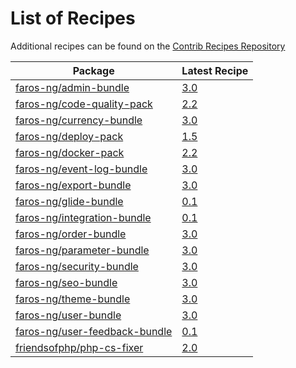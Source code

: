 # List of Recipes

Additional recipes can be found on the [Contrib Recipes Repository](https://github.com/symfony/recipes-contrib/blob/flex/main/RECIPES.md)

| Package | Latest Recipe |
| --- | --- |
| [faros-ng/admin-bundle](https://packagist.org/packages/faros-ng/admin-bundle) | [3.0](faros-ng/admin-bundle/3.0) |
| [faros-ng/code-quality-pack](https://packagist.org/packages/faros-ng/code-quality-pack) | [2.2](faros-ng/code-quality-pack/2.2) |
| [faros-ng/currency-bundle](https://packagist.org/packages/faros-ng/currency-bundle) | [3.0](faros-ng/currency-bundle/3.0) |
| [faros-ng/deploy-pack](https://packagist.org/packages/faros-ng/deploy-pack) | [1.5](faros-ng/deploy-pack/1.5) |
| [faros-ng/docker-pack](https://packagist.org/packages/faros-ng/docker-pack) | [2.2](faros-ng/docker-pack/2.2) |
| [faros-ng/event-log-bundle](https://packagist.org/packages/faros-ng/event-log-bundle) | [3.0](faros-ng/event-log-bundle/3.0) |
| [faros-ng/export-bundle](https://packagist.org/packages/faros-ng/export-bundle) | [3.0](faros-ng/export-bundle/3.0) |
| [faros-ng/glide-bundle](https://packagist.org/packages/faros-ng/glide-bundle) | [0.1](faros-ng/glide-bundle/0.1) |
| [faros-ng/integration-bundle](https://packagist.org/packages/faros-ng/integration-bundle) | [0.1](faros-ng/integration-bundle/0.1) |
| [faros-ng/order-bundle](https://packagist.org/packages/faros-ng/order-bundle) | [3.0](faros-ng/order-bundle/3.0) |
| [faros-ng/parameter-bundle](https://packagist.org/packages/faros-ng/parameter-bundle) | [3.0](faros-ng/parameter-bundle/3.0) |
| [faros-ng/security-bundle](https://packagist.org/packages/faros-ng/security-bundle) | [3.0](faros-ng/security-bundle/3.0) |
| [faros-ng/seo-bundle](https://packagist.org/packages/faros-ng/seo-bundle) | [3.0](faros-ng/seo-bundle/3.0) |
| [faros-ng/theme-bundle](https://packagist.org/packages/faros-ng/theme-bundle) | [3.0](faros-ng/theme-bundle/3.0) |
| [faros-ng/user-bundle](https://packagist.org/packages/faros-ng/user-bundle) | [3.0](faros-ng/user-bundle/3.0) |
| [faros-ng/user-feedback-bundle](https://packagist.org/packages/faros-ng/user-feedback-bundle) | [0.1](faros-ng/user-feedback-bundle/0.1) |
| [friendsofphp/php-cs-fixer](https://packagist.org/packages/friendsofphp/php-cs-fixer) | [2.0](friendsofphp/php-cs-fixer/2.0) |